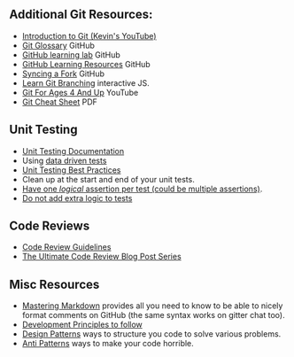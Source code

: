## Additional Git Resources:
- [Introduction to Git (Kevin's YouTube)](https://www.youtube.com/watch?v=4UvCz4BQnW0)
- [Git Glossary](https://help.github.com/articles/github-glossary/) GitHub
- [GitHub learning lab](https://lab.github.com/) GitHub
- [GitHub Learning Resources](https://try.github.io/) GitHub
- [Syncing a Fork](https://help.github.com/articles/syncing-a-fork/) GitHub
- [Learn Git Branching](https://learngitbranching.js.org/) interactive JS.
- [Git For Ages 4 And Up](https://www.youtube.com/watch?v=3m7BgIvC-uQ) YouTube
- [Git Cheat Sheet](https://education.github.com/git-cheat-sheet-education.pdf) PDF

## Unit Testing
- [Unit Testing Documentation](https://docs.microsoft.com/en-us/visualstudio/test/unit-test-your-code?view=vs-2019)
- Using [data driven tests](https://docs.microsoft.com/en-us/dotnet/core/testing/unit-testing-with-mstest#add-more-features)
- [Unit Testing Best Practices](https://docs.microsoft.com/en-us/dotnet/core/testing/unit-testing-best-practices)
- Clean up at the start and end of your unit tests. 
- [Have one _logical_ assertion per test (could be multiple assertions)](https://docs.microsoft.com/en-us/dotnet/core/testing/unit-testing-best-practices#avoid-multiple-asserts).
- [Do not add extra logic to tests](https://docs.microsoft.com/en-us/dotnet/core/testing/unit-testing-best-practices#avoid-logic-in-tests)

## Code Reviews
- [Code Review Guidelines](https://intellitect.com/code-reviews/)
- [The Ultimate Code Review Blog Post Series](https://www.michaelagreiler.com/code-review-blog-post-series/)

## Misc Resources
- [Mastering Markdown](https://guides.github.com/features/mastering-markdown/) provides all you need to know to be able to nicely format comments on GitHub (the same syntax works on gitter chat too).
- [Development Principles to follow](https://deviq.com/category/principles/)
- [Design Patterns](https://deviq.com/category/patterns/) ways to structure you code to solve various problems.
- [Anti Patterns](https://deviq.com/category/antipatterns/) ways to make your code horrible.